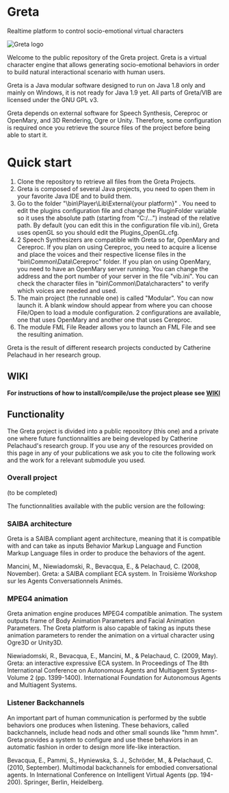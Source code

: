 # Greta
Realtime platform to control socio-emotional virtual characters 

![Greta logo](https://github.com/gretaproject/Greta/blob/master/pictures/Greta_hello.png)

Welcome to the public repository of the Greta project.
Greta is a virtual character engine that allows generating socio-emotional behaviors in order to build natural interactional scenario with human users.

Greta is a Java modular software designed to run on Java 1.8 only and mainly on Windows, it is not ready for Java 1.9 yet.
All parts of Greta/VIB are licensed under the GNU GPL v3.

Greta depends on external software for Speech Synthesis, Cereproc or OpenMary, and 3D Rendering, Ogre or Unity.
Therefore, some configuration is required once you retrieve the source files of the project before being able to start it.

# Quick start
1) Clone the repository to retrieve all files from the Greta Projects.
2) Greta is composed of several Java projects, you need to open them in your favorite Java IDE and to build them.
3) Go to the folder "\bin\Player\Lib\External\{your platform}\" . You need to edit the plugins configuration file and change the PluginFolder variable so it uses the absolute path (starting from "C:/...") instead of the relative path. By default (you can edit this in the configuration file vib.ini), Greta uses openGL so you should edit the Plugins_OpenGL.cfg.
4) 2 Speech Synthesizers are compatible with Greta so far, OpenMary and Cereproc. If you plan on using Cereproc, you need to acquire a license and place the voices and their respective license files in the "bin\Common\Data\Cereproc" folder. If you plan on using OpenMary, you need to have an OpenMary server running. You can change the address and the port number of your server in the file "vib.ini". You can check the character files in "bin\Common\Data\characters" to verify which voices are needed and used.
4) The main project (the runnable one) is called "Modular". You can now launch it. A blank window should appear from where you can choose File/Open to load a module configuration. 2 configurations are available, one that uses OpenMary and another one that uses Cereproc.
5) The module FML File Reader allows you to launch an FML File and see the resulting animation.



Greta is the result of different research projects conducted by Catherine Pelachaud in her research group.

## WIKI

**For instructions of how to install/compile/use the project please see [WIKI](https://github.com/gretaproject/greta/wiki)**

## Functionality

The Greta project is divided into a public repository (this one) and a private one where future functionnalities are being developed by Catherine Pelachaud's research group.
If you use any of the resources provided on this page in any of your publications we ask you to cite the following work and the work for a relevant submodule you used.

### Overall project
(to be completed)


The functionnalities available with the public version are the following:

### SAIBA architecture

Greta is a SAIBA compliant agent architecture, meaning that it is compatible with and can take as inputs Behavior Markup Language and Function Markup Language files in order to produce the behaviors of the agent.

Mancini, M., Niewiadomski, R., Bevacqua, E., & Pelachaud, C. (2008, November).
Greta: a SAIBA compliant ECA system.
In Troisième Workshop sur les Agents Conversationnels Animés.
 
### MPEG4 animation

Greta animation engine produces MPEG4 compatible animation. The system outputs frame of Body Animation Parameters and Facial Animation Parameters.
The Greta platform is also capable of taking as inputs these animation parameters to render the animation on a virtual character using Ogre3D or Unity3D.

Niewiadomski, R., Bevacqua, E., Mancini, M., & Pelachaud, C. (2009, May).
Greta: an interactive expressive ECA system.
In Proceedings of The 8th International Conference on Autonomous Agents and Multiagent Systems-Volume 2 (pp. 1399-1400).
International Foundation for Autonomous Agents and Multiagent Systems.

### Listener Backchannels

An important part of human communication is performed by the subtle behaviors one produces when listening. These behaviors, called backchannels, include head nods and other small sounds like "hmm hmm".
Greta provides a system to configure and use these behaviors in an automatic fashion in order to design more life-like interaction.

Bevacqua, E., Pammi, S., Hyniewska, S. J., Schröder, M., & Pelachaud, C. (2010, September).
Multimodal backchannels for embodied conversational agents.
In International Conference on Intelligent Virtual Agents (pp. 194-200). Springer, Berlin, Heidelberg.